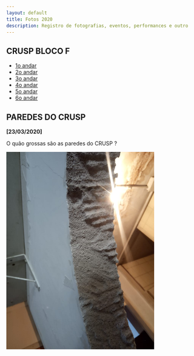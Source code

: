 ```yaml
---
layout: default
title: Fotos 2020
description: Registro de fotografias, eventos, performances e outro
---
```


<!--
Em href="" colocar dentro das aspas o link
do arquivo seja no drive ou no próprio github
LEMBRE-SE SEMPRE DE TORNÁ-LO PÚBLICO
-->

## CRUSP BLOCO F

* <a href=".\imagens\blocoF\andar1">1o andar</a>
* <a href=".\imagens\blocoF\andar2">2o andar</a>
* <a href=".\imagens\blocoF\andar3">3o andar</a>
* <a href=".\imagens\blocoF\andar4">4o andar</a>
* <a href=".\imagens\blocoF\andar5">5o andar</a>
* <a href=".\imagens\blocoF\andar6">6o andar</a>

## PAREDES DO CRUSP
<b>[23/03/2020]</b>
<p>O quão grossas são as paredes do CRUSP ?</p>
<p><img src="./imagens/paredes/1.jpeg" alt="Parede do CRUSP" title="Parede do CRUSP" width="390" height="520" /></p>
